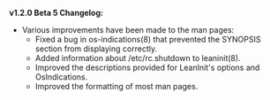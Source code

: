 **v1.2.0 Beta 5 Changelog:**
* Various improvements have been made to the man pages:
    * Fixed a bug in os-indications(8) that prevented the SYNOPSIS section from displaying correctly.
    * Added information about /etc/rc.shutdown to leaninit(8).
    * Improved the descriptions provided for LeanInit's options and OsIndications.
    * Improved the formatting of most man pages.
